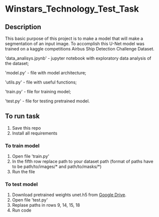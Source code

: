 # Winstars_Technology_Test_Task
## Description
This basic purpose of this project is to make a model that will make a segmentation of an input image. To accomplish this U-Net model was trained on a kaggle competitions Airbus Ship Detection Challenge Dataset. 

'data_analisys.jpynb' - jupyter notebook with exploratory data analysis of the dataset;

'model.py' - file with model architecture;

'utils.py' - file with useful functions;

'train.py' - file for training model;

'test.py' - file for testing pretrained model.

## To run task
  1. Save this repo
  2. Install all requirements
### To train model
  1. Open file 'train.py'
  2. In the fifth row replace path to your dataset path (format of paths have to be path/to/images/* and path/to/masks/*)
  3. Run the file
### To test model
  1. Download pretrained weights unet.h5 from [Google Drive](https://drive.google.com/file/d/1ype6ymUbecO5uaZnOw3683sO5neKXevH/view?usp=sharing).
  2. Open file 'test.py'
  3. Replase paths in rows 9, 14, 15, 18
  4. Run code
